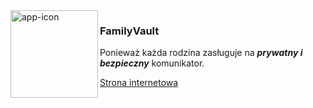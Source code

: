 <img width="140" alt="app-icon" src="https://github.com/user-attachments/assets/a7902124-c843-4f82-a3d4-945124666dbb" align="left" />

### FamilyVault
Ponieważ każda rodzina zasługuje na **_prywatny i bezpieczny_** komunikator.

[Strona internetowa](https://familyvault.pl/)
